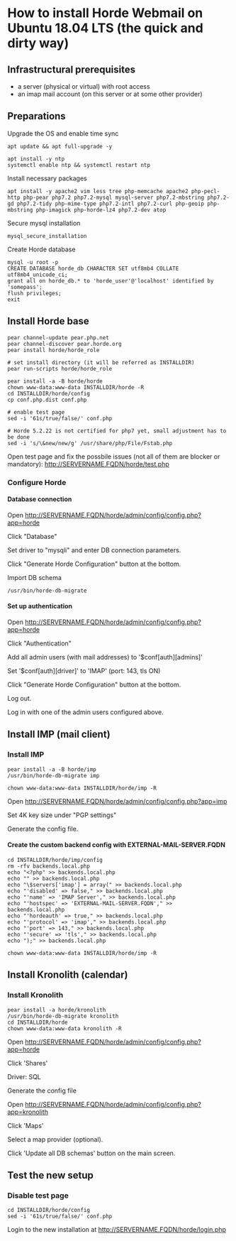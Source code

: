 # How to install Horde Webmail on Ubuntu 18.04 LTS (the quick and dirty way)


## Infrastructural prerequisites

* a server (physical or virtual) with root access
* an imap mail account (on this server or at some other provider)


## Preparations

Upgrade the OS and enable time sync
```
apt update && apt full-upgrade -y

apt install -y ntp
systemctl enable ntp && systemctl restart ntp
```

Install necessary packages
```
apt install -y apache2 vim less tree php-memcache apache2 php-pecl-http php-pear php7.2 php7.2-mysql mysql-server php7.2-mbstring php7.2-gd php7.2-tidy php-mime-type php7.2-intl php7.2-curl php-geoip php-mbstring php-imagick php-horde-lz4 php7.2-dev atop
```

Secure mysql installation
```
mysql_secure_installation
```

Create Horde database
```
mysql -u root -p
CREATE DATABASE horde_db CHARACTER SET utf8mb4 COLLATE utf8mb4_unicode_ci;
grant all on horde_db.* to 'horde_user'@'localhost' identified by 'somepass';
flush privileges;
exit
```

## Install Horde base
```
pear channel-update pear.php.net
pear channel-discover pear.horde.org
pear install horde/horde_role

# set install directory (it will be referred as INSTALLDIR)
pear run-scripts horde/horde_role

pear install -a -B horde/horde
chown www-data:www-data INSTALLDIR/horde -R
cd INSTALLDIR/horde/config
cp conf.php.dist conf.php

# enable test page
sed -i '61s/true/false/' conf.php

# Horde 5.2.22 is not certified for php7 yet, small adjustment has to be done
sed -i 's/\&new/new/g' /usr/share/php/File/Fstab.php
```

Open test page and fix the possbile issues (not all of them are blocker or mandatory): http://SERVERNAME.FQDN/horde/test.php


### Configure Horde

#### Database connection

Open http://SERVERNAME.FQDN/horde/admin/config/config.php?app=horde

Click "Database"

Set driver to "mysqli" and enter DB connection parameters.

Click "Generate Horde Configuration" button at the bottom.

Import DB schema
```
/usr/bin/horde-db-migrate
```

#### Set up authentication

Open http://SERVERNAME.FQDN/horde/admin/config/config.php?app=horde

Click "Authentication"

Add all admin users (with mail addresses) to '$conf[auth][admins]'

Set '$conf[auth][driver]' to 'IMAP' (port: 143, tls ON)

Click "Generate Horde Configuration" button at the bottom.

Log out.

Log in with one of the admin users configured above.


## Install IMP (mail client)

### Install IMP
```
pear install -a -B horde/imp
/usr/bin/horde-db-migrate imp

chown www-data:www-data INSTALLDIR/horde/imp -R
```

Open http://SERVERNAME.FQDN/horde/admin/config/config.php?app=imp

Set 4K key size under "PGP settings"

Generate the config file.

#### Create the custom backend config with EXTERNAL-MAIL-SERVER.FQDN
```
cd INSTALLDIR/horde/imp/config
rm -rfv backends.local.php
echo "<?php" >> backends.local.php
echo "" >> backends.local.php
echo "\$servers['imap'] = array(" >> backends.local.php
echo "'disabled' => false," >> backends.local.php
echo "'name' => 'IMAP Server'," >> backends.local.php
echo "'hostspec' => 'EXTERNAL-MAIL-SERVER.FQDN'," >> backends.local.php
echo "'hordeauth' => true," >> backends.local.php
echo "'protocol' => 'imap'," >> backends.local.php
echo "'port' => 143," >> backends.local.php
echo "'secure' => 'tls'," >> backends.local.php
echo ");" >> backends.local.php

chown www-data:www-data INSTALLDIR/horde/imp -R
```

## Install Kronolith (calendar)

### Install Kronolith
```
pear install -a horde/kronolith
/usr/bin/horde-db-migrate kronolith
cd INSTALLDIR/horde
chown www-data:www-data kronolith -R
```

Open http://SERVERNAME.FQDN/horde/admin/config/config.php?app=horde

Click 'Shares'

Driver: SQL

Generate the config file


Open http://SERVERNAME.FQDN/horde/admin/config/config.php?app=kronolith

Click 'Maps'

Select a map provider (optional).

Click 'Update all DB schemas' button on the main screen.

## Test the new setup

### Disable test page
```
cd INSTALLDIR/horde/config
sed -i '61s/true/false/' conf.php
```

Login to the new installation at http://SERVERNAME.FQDN/horde/login.php

